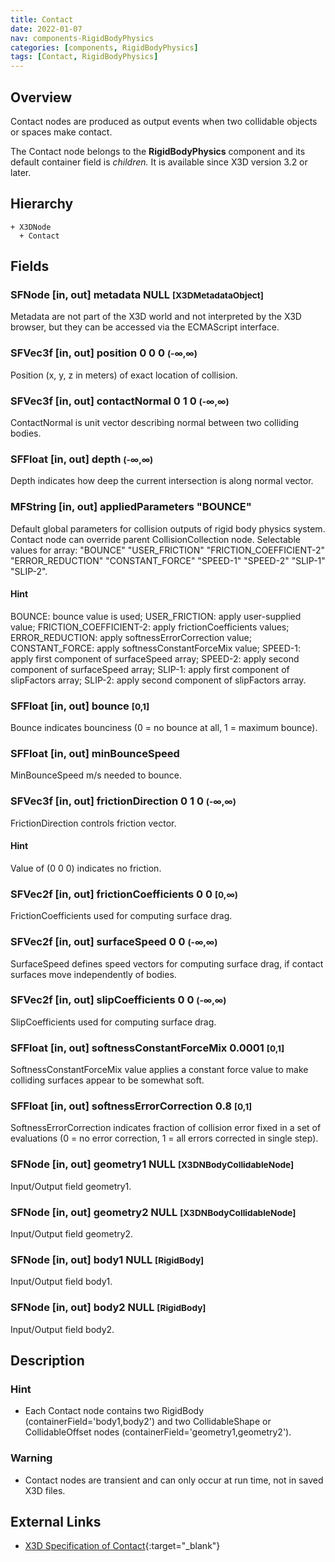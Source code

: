 ```yaml
---
title: Contact
date: 2022-01-07
nav: components-RigidBodyPhysics
categories: [components, RigidBodyPhysics]
tags: [Contact, RigidBodyPhysics]
---
```

<style>
.post h3 {
  word-spacing: 0.2em;
}
</style>

## Overview

Contact nodes are produced as output events when two collidable objects or spaces make contact.

The Contact node belongs to the **RigidBodyPhysics** component and its default container field is *children.* It is available since X3D version 3.2 or later.

## Hierarchy

```
+ X3DNode
  + Contact
```

## Fields

### SFNode [in, out] **metadata** NULL <small>[X3DMetadataObject]</small>

Metadata are not part of the X3D world and not interpreted by the X3D browser, but they can be accessed via the ECMAScript interface.

### SFVec3f [in, out] **position** 0 0 0 <small>(-∞,∞)</small>

Position (x, y, z in meters) of exact location of collision.

### SFVec3f [in, out] **contactNormal** 0 1 0 <small>(-∞,∞)</small>

ContactNormal is unit vector describing normal between two colliding bodies.

### SFFloat [in, out] **depth** <small>(-∞,∞)</small>

Depth indicates how deep the current intersection is along normal vector.

### MFString [in, out] **appliedParameters** "BOUNCE"

Default global parameters for collision outputs of rigid body physics system. Contact node can override parent CollisionCollection node. Selectable values for array: "BOUNCE" "USER_FRICTION" "FRICTION_COEFFICIENT-2" "ERROR_REDUCTION" "CONSTANT_FORCE" "SPEED-1" "SPEED-2" "SLIP-1" "SLIP-2".

#### Hint

BOUNCE: bounce value is used; USER_FRICTION: apply user-supplied value; FRICTION_COEFFICIENT-2: apply frictionCoefficients values; ERROR_REDUCTION: apply softnessErrorCorrection value; CONSTANT_FORCE: apply softnessConstantForceMix value; SPEED-1: apply first component of surfaceSpeed array; SPEED-2: apply second component of surfaceSpeed array; SLIP-1: apply first component of slipFactors array; SLIP-2: apply second component of slipFactors array.

### SFFloat [in, out] **bounce** <small>[0,1]</small>

Bounce indicates bounciness (0 = no bounce at all, 1 = maximum bounce).

### SFFloat [in, out] **minBounceSpeed**

MinBounceSpeed m/s needed to bounce.

### SFVec3f [in, out] **frictionDirection** 0 1 0 <small>(-∞,∞)</small>

FrictionDirection controls friction vector.

#### Hint

Value of (0 0 0) indicates no friction.

### SFVec2f [in, out] **frictionCoefficients** 0 0 <small>[0,∞)</small>

FrictionCoefficients used for computing surface drag.

### SFVec2f [in, out] **surfaceSpeed** 0 0 <small>(-∞,∞)</small>

SurfaceSpeed defines speed vectors for computing surface drag, if contact surfaces move independently of bodies.

### SFVec2f [in, out] **slipCoefficients** 0 0 <small>(-∞,∞)</small>

SlipCoefficients used for computing surface drag.

### SFFloat [in, out] **softnessConstantForceMix** 0.0001 <small>[0,1]</small>

SoftnessConstantForceMix value applies a constant force value to make colliding surfaces appear to be somewhat soft.

### SFFloat [in, out] **softnessErrorCorrection** 0.8 <small>[0,1]</small>

SoftnessErrorCorrection indicates fraction of collision error fixed in a set of evaluations (0 = no error correction, 1 = all errors corrected in single step).

### SFNode [in, out] **geometry1** NULL <small>[X3DNBodyCollidableNode]</small>

Input/Output field geometry1.

### SFNode [in, out] **geometry2** NULL <small>[X3DNBodyCollidableNode]</small>

Input/Output field geometry2.

### SFNode [in, out] **body1** NULL <small>[RigidBody]</small>

Input/Output field body1.

### SFNode [in, out] **body2** NULL <small>[RigidBody]</small>

Input/Output field body2.

## Description

### Hint

- Each Contact node contains two RigidBody (containerField='body1,body2') and two CollidableShape or CollidableOffset nodes (containerField='geometry1,geometry2').

### Warning

- Contact nodes are transient and can only occur at run time, not in saved X3D files.

## External Links

- [X3D Specification of Contact](https://www.web3d.org/documents/specifications/19775-1/V4.0/Part01/components/rigidBodyPhysics.html#Contact){:target="_blank"}
